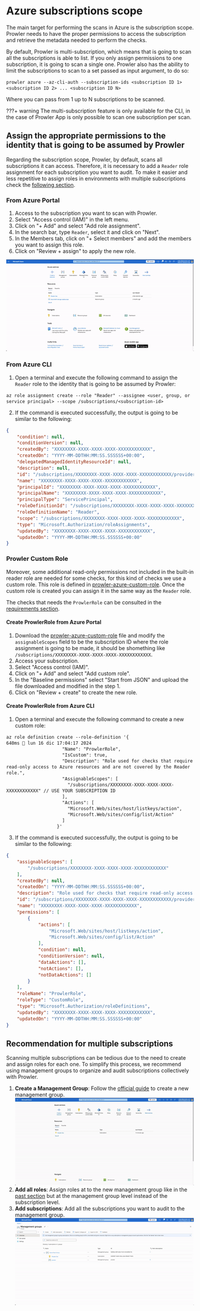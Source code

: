 # Azure subscriptions scope

The main target for performing the scans in Azure is the subscription scope. Prowler needs to have the proper permissions to access the subscription and retrieve the metadata needed to perform the checks.

By default, Prowler is multi-subscription, which means that is going to scan all the subscriptions is able to list. If you only assign permissions to one subscription, it is going to scan a single one.
Prowler also has the ability to limit the subscriptions to scan to a set passed as input argument, to do so:

```console
prowler azure --az-cli-auth --subscription-ids <subscription ID 1> <subscription ID 2> ... <subscription ID N>
```

Where you can pass from 1 up to N subscriptions to be scanned.

???+ warning
    The multi-subscription feature is only available for the CLI, in the case of Prowler App is only possible to scan one subscription per scan.

## Assign the appropriate permissions to the identity that is going to be assumed by Prowler


Regarding the subscription scope, Prowler, by default, scans all subscriptions it can access. Therefore, it is necessary to add a `Reader` role assignment for each subscription you want to audit. To make it easier and less repetitive to assign roles in environments with multiple subscriptions check the [following section](#recommendation-for-multiple-subscriptions).

### From Azure Portal

1. Access to the subscription you want to scan with Prowler.
2. Select "Access control (IAM)" in the left menu.
3. Click on "+ Add" and select "Add role assignment".
4. In the search bar, type `Reader`, select it and click on "Next".
5. In the Members tab, click on "+ Select members" and add the members you want to assign this role.
6. Click on "Review + assign" to apply the new role.

![Add reader role to subscription](../../img/add-reader-role.gif)

### From Azure CLI

1. Open a terminal and execute the following command to assign the `Reader` role to the identity that is going to be assumed by Prowler:
```console
az role assignment create --role "Reader" --assignee <user, group, or service principal> --scope /subscriptions/<subscription-id>
```
2. If the command is executed successfully, the output is going to be similar to the following:
```json
{
    "condition": null,
    "conditionVersion": null,
    "createdBy": "XXXXXXXX-XXXX-XXXX-XXXX-XXXXXXXXXXXX",
    "createdOn": "YYYY-MM-DDTHH:MM:SS.SSSSSS+00:00",
    "delegatedManagedIdentityResourceId": null,
    "description": null,
    "id": "/subscriptions/XXXXXXXX-XXXX-XXXX-XXXX-XXXXXXXXXXXX/providers/Microsoft.Authorization/roleAssignments/XXXXXXXX-XXXX-XXXX-XXXX-XXXXXXXXXXXX",
    "name": "XXXXXXXX-XXXX-XXXX-XXXX-XXXXXXXXXXXX",
    "principalId": "XXXXXXXX-XXXX-XXXX-XXXX-XXXXXXXXXXXX",
    "principalName": "XXXXXXXX-XXXX-XXXX-XXXX-XXXXXXXXXXXX",
    "principalType": "ServicePrincipal",
    "roleDefinitionId": "/subscriptions/XXXXXXXX-XXXX-XXXX-XXXX-XXXXXXXXXXXX/providers/Microsoft.Authorization/roleDefinitions/XXXXXXXX-XXXX-XXXX-XXXX-XXXXXXXXXXXX",
    "roleDefinitionName": "Reader",
    "scope": "/subscriptions/XXXXXXXX-XXXX-XXXX-XXXX-XXXXXXXXXXXX",
    "type": "Microsoft.Authorization/roleAssignments",
    "updatedBy": "XXXXXXXX-XXXX-XXXX-XXXX-XXXXXXXXXXXX",
    "updatedOn": "YYYY-MM-DDTHH:MM:SS.SSSSSS+00:00"
}
```

### Prowler Custom Role

Moreover, some additional read-only permissions not included in the built-in reader role are needed for some checks, for this kind of checks we use a custom role. This role is defined in [prowler-azure-custom-role](https://github.com/kourosh-forti-hands/prowler/blob/master/permissions/prowler-azure-custom-role.json). Once the custom role is created you can assign it in the same way as the `Reader` role.

The checks that needs the `ProwlerRole` can be consulted in the [requirements section](../../getting-started/requirements.md#checks-that-require-prowlerrole).

#### Create ProwlerRole from Azure Portal

1. Download the [prowler-azure-custom-role](https://github.com/kourosh-forti-hands/prowler/blob/master/permissions/prowler-azure-custom-role.json) file and modify the `assignableScopes` field to be the subscription ID where the role assignment is going to be made, it should be shomething like `/subscriptions/XXXXXXXX-XXXX-XXXX-XXXX-XXXXXXXXXXXX`.
2. Access your subscription.
3. Select "Access control (IAM)".
4. Click on "+ Add" and select "Add custom role".
5. In the "Baseline permissions" select "Start from JSON" and upload the file downloaded and modified in the step 1.
7. Click on "Review + create" to create the new role.

#### Create ProwlerRole from Azure CLI

1. Open a terminal and execute the following command to create a new custom role:
```console
az role definition create --role-definition '{                                                                                                                   640ms  lun 16 dic 17:04:17 2024
                     "Name": "ProwlerRole",
                     "IsCustom": true,
                     "Description": "Role used for checks that require read-only access to Azure resources and are not covered by the Reader role.",
                     "AssignableScopes": [
                       "/subscriptions/XXXXXXXX-XXXX-XXXX-XXXX-XXXXXXXXXXXX" // USE YOUR SUBSCRIPTION ID
                     ],
                     "Actions": [
                       "Microsoft.Web/sites/host/listkeys/action",
                       "Microsoft.Web/sites/config/list/Action"
                     ]
                   }'
```
3. If the command is executed successfully, the output is going to be similar to the following:
```json
{
    "assignableScopes": [
        "/subscriptions/XXXXXXXX-XXXX-XXXX-XXXX-XXXXXXXXXXXX"
    ],
    "createdBy": null,
    "createdOn": "YYYY-MM-DDTHH:MM:SS.SSSSSS+00:00",
    "description": "Role used for checks that require read-only access to Azure resources and are not covered by the Reader role.",
    "id": "/subscriptions/XXXXXXXX-XXXX-XXXX-XXXX-XXXXXXXXXXXX/providers/Microsoft.Authorization/roleDefinitions/XXXXXXXX-XXXX-XXXX-XXXX-XXXXXXXXXXXX",
    "name": "XXXXXXXX-XXXX-XXXX-XXXX-XXXXXXXXXXXX",
    "permissions": [
        {
            "actions": [
                "Microsoft.Web/sites/host/listkeys/action",
                "Microsoft.Web/sites/config/list/Action"
            ],
            "condition": null,
            "conditionVersion": null,
            "dataActions": [],
            "notActions": [],
            "notDataActions": []
        }
    ],
    "roleName": "ProwlerRole",
    "roleType": "CustomRole",
    "type": "Microsoft.Authorization/roleDefinitions",
    "updatedBy": "XXXXXXXX-XXXX-XXXX-XXXX-XXXXXXXXXXXX",
    "updatedOn": "YYYY-MM-DDTHH:MM:SS.SSSSSS+00:00"
}
```

## Recommendation for multiple subscriptions

Scanning multiple subscriptions can be tedious due to the need to create and assign roles for each one. To simplify this process, we recommend using management groups to organize and audit subscriptions collectively with Prowler.

1. **Create a Management Group**: Follow the [official guide](https://learn.microsoft.com/en-us/azure/governance/management-groups/create-management-group-portal) to create a new management group.
![Create management group](../../img/create-management-group.gif)
2. **Add all roles**: Assign roles at to the new management group like in the [past section](#assign-the-appropriate-permissions-to-the-identity-that-is-going-to-be-assumed-by-prowler) but at the management group level instead of the subscription level.
3. **Add subscriptions**: Add all the subscriptions you want to audit to the management group.
![Add subscription to management group](../../img/add-sub-to-management-group.gif)
